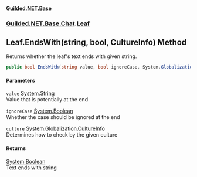 
#### [Guilded.NET.Base](Guilded_NET_Base 'Guilded_NET_Base')
### [Guilded.NET.Base.Chat](Guilded_NET_Base#Guilded_NET_Base_Chat 'Guilded.NET.Base.Chat').[Leaf](Leaf 'Guilded.NET.Base.Chat.Leaf')
## Leaf.EndsWith(string, bool, CultureInfo) Method
Returns whether the leaf's text ends with given string.  
```csharp
public bool EndsWith(string value, bool ignoreCase, System.Globalization.CultureInfo culture);
```

#### Parameters
<a name='Guilded_NET_Base_Chat_Leaf_EndsWith(string_bool_System_Globalization_CultureInfo)_value'></a>
`value` [System.String](https://docs.microsoft.com/en-us/dotnet/api/System.String 'System.String')  
Value that is potentially at the end
  
<a name='Guilded_NET_Base_Chat_Leaf_EndsWith(string_bool_System_Globalization_CultureInfo)_ignoreCase'></a>
`ignoreCase` [System.Boolean](https://docs.microsoft.com/en-us/dotnet/api/System.Boolean 'System.Boolean')  
Whether the case should be ignored at the end
  
<a name='Guilded_NET_Base_Chat_Leaf_EndsWith(string_bool_System_Globalization_CultureInfo)_culture'></a>
`culture` [System.Globalization.CultureInfo](https://docs.microsoft.com/en-us/dotnet/api/System.Globalization.CultureInfo 'System.Globalization.CultureInfo')  
Determines how to check by the given culture
  

#### Returns
[System.Boolean](https://docs.microsoft.com/en-us/dotnet/api/System.Boolean 'System.Boolean')  
Text ends with string
